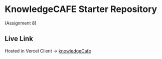 

# KnowledgeCAFE Starter Repository

(Assignment 8)

## Live Link
Hosted in Vercel Client -> [knowledgeCafe](https://assignment8-knowledge-cafe-react.netlify.app/)
